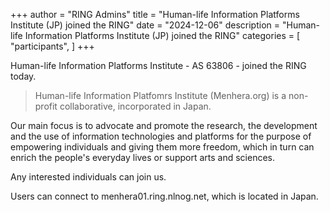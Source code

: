+++
author = "RING Admins"
title = "Human-life Information Platforms Institute (JP) joined the RING"
date = "2024-12-06"
description = "Human-life Information Platforms Institute (JP) joined the RING"
categories = [
    "participants",
]
+++

Human-life Information Platforms Institute - AS 63806 - joined the RING today.

> Human-life Information Platfomrs Institute (Menhera.org) is a non-profit collaborative, incorporated in Japan.

Our main focus is to advocate and promote the research, the development and the use of information technologies and platforms for the purpose of empowering individuals and giving them more freedom, which in turn can enrich the people&#x27;s everyday lives or support arts and sciences.

Any interested individuals can join us.

Users can connect to menhera01.ring.nlnog.net, which is located in Japan.

